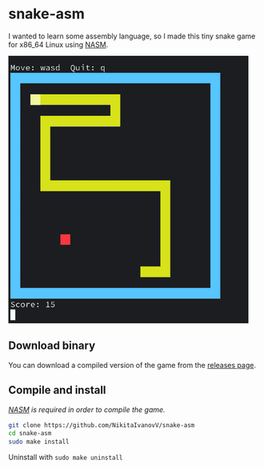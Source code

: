 # snake-asm

I wanted to learn some assembly language, so I made this tiny snake game for x86_64 Linux using [NASM](https://www.nasm.us/).

![showcase](images/showcase.gif)

## Download binary

You can download a compiled version of the game from the [releases page](https://github.com/NikitaIvanovV/snake-asm/releases/).

## Compile and install

*[NASM](https://www.nasm.us/) is required in order to compile the game.*

```sh
git clone https://github.com/NikitaIvanovV/snake-asm
cd snake-asm
sudo make install
```

Uninstall with `sudo make uninstall`
